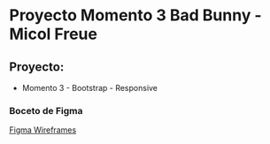 # Proyecto Momento 3 Bad Bunny - Micol Freue

## Proyecto:
-  Momento 3 - Bootstrap - Responsive

### Boceto de Figma
<a href='https://www.figma.com/file/qo1dg2NeXiqLvDrPzB8rZm/Contenidos-Y-Creatividad-II-Momento-3-WEB-Bad-Bunny?type=design&node-id=0%3A1&t=LdigSQFkCXdtK0Ul-1'>Figma Wireframes</a>